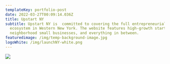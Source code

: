 ```yaml
---
templateKey: portfolio-post
date: 2022-03-27T00:09:14.036Z
title: Upstart NY
subtitle: Upstart NY is  committed to covering the full entrepreneurial
  ecosystem in Western New York. The website features high-growth startups,
  neighborhood small businesses, and everything in between.
featuredimage: /img/temp-background-image.jpg
logoWhite: /img/launchNY-white.png
---
```

![](/img/upstart-ny-feature-image-1-.png)